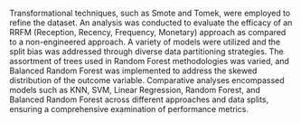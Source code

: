 Transformational techniques, such as Smote and Tomek, were employed to refine the dataset. An analysis was conducted to evaluate the efficacy of an RRFM (Reception, Recency, Frequency, Monetary) approach as compared to a non-engineered approach. A variety of models were utilized and the split bias was addressed through diverse data partitioning strategies. The assortment of trees used in Random Forest methodologies was varied, and Balanced Random Forest was implemented to address the skewed distribution of the outcome variable. Comparative analyses encompassed models such as KNN, SVM, Linear Regression, Random Forest, and Balanced Random Forest across different approaches and data splits, ensuring a comprehensive examination of performance metrics.
